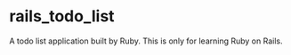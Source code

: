 rails_todo_list
===============

A todo list application built by Ruby. This is only for learning Ruby on Rails.
